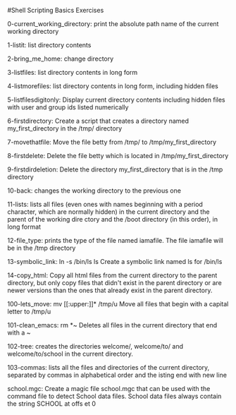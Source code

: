 #Shell Scripting Basics Exercises


0-current_working_directory: print the absolute path name of the current working directory

1-listit: list directory contents

2-bring_me_home: change directory

3-listfiles: list directory contents in long form

4-listmorefiles: list directory contents in long form, including hidden files

5-listfilesdigitonly: Display current directory contents including hidden files with user and group ids listed numerically

6-firstdirectory: Create a script that creates a directory named my_first_directory in the /tmp/ directory

7-movethatfile: Move the file betty from /tmp/ to /tmp/my_first_directory

8-firstdelete: Delete the file betty which is located in /tmp/my_first_directory

9-firstdirdeletion: Delete the directory my_first_directory that is in the /tmp directory

10-back: changes the working directory to the previous one

11-lists: lists all files (even ones with names beginning with a period character, which are normally hidden) in the current directory and the parent of the working dire          ctory and the /boot directory (in this order), in long format

12-file_type: prints the type of the file named iamafile. The file iamafile will be in the /tmp directory

13-symbolic_link: ln -s /bin/ls ls Create a symbolic link named ls for /bin/ls

14-copy_html: Copy all html files from the current directory to the parent directory, but only copy files that didn't exist in the parent directory or are newer versions              than the ones that already exist in the parent directory.

100-lets_move: mv [[:upper:]]* /tmp/u Move all files that begin with a capital letter to /tmp/u

101-clean_emacs: rm *~ Deletes all files in the current directory that end with a ~

102-tree: creates the directories welcome/, welcome/to/ and welcome/to/school in the current directory.

103-commas:  lists all the files and directories of the current directory, separated by commas in alphabetical order and the isting end with new line

school.mgc: Create a magic file school.mgc that can be used with the command file to detect School data files. School data files always contain the string SCHOOL at offs            et 0